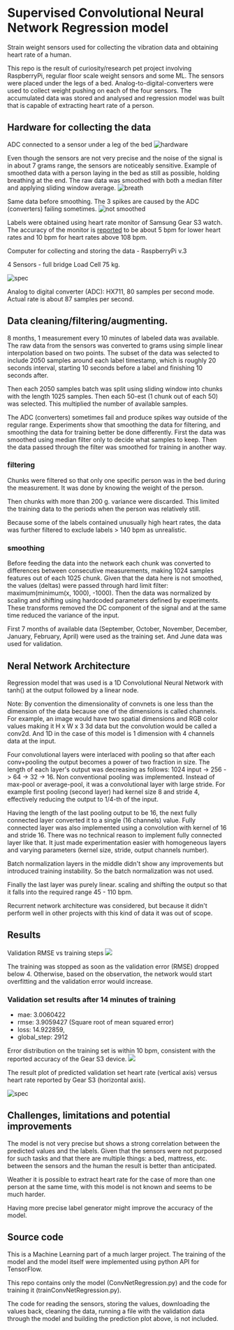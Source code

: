 # Supervised Convolutional Neural Network Regression model

Strain weight sensors used for collecting the vibration data and obtaining heart rate of a human.

This repo is the result of curiosity/research pet project involving RaspberryPi, regular floor scale weight sensors and some ML. The sensors were placed under the legs of a bed. Analog-to-digital-converters were used to collect weight pushing on each of the four sensors. The accumulated data was stored and analysed and regression model was built that is capable of extracting heart rate of a person.

## Hardware for collecting the data

ADC connected to a sensor under a leg of the bed
![hardware](SensorAndADC.jpg)

Even though the sensors are not very precise and the noise of the signal is in about 7 grams range, the sensors are noticeably sensitive. Example of smoothed data with a person laying in the bed as still as possible, holding breathing at the end. The raw data was smoothed with both a median filter and applying sliding window average.
![breath](Breathe.png)

Same data before smoothing. The 3 spikes are caused by the ADC (converters) failing sometimes.
![not smoothed](RawData.png)

Labels were obtained using heart rate monitor of Samsung Gear S3 watch. The accuracy of the monitor is [reported](https://www.hrsonline.org/new-study-show-popular-smart-watches-accurately-measure-rapid-heart-beat) to be about 5 bpm for lower heart rates and 10 bpm for heart rates above 108 bpm.

Computer for collecting and storing the data - RaspberryPi v.3

4 Sensors - full bridge Load Cell 75 kg.

![spec](sensorSpecs.jpg)

Analog to digital converter (ADC): HX711, 80 samples per second mode. Actual rate is about 87 samples per second.

## Data cleaning/filtering/augmenting.

8 months, 1 measurement every 10 minutes of labeled data was available. The raw data from the sensors was converted to grams using simple linear interpolation based on two points. The subset of the data was selected to include 2050 samples around each label timestamp, which is roughly 20 seconds interval, starting 10 seconds before a label and finishing 10 seconds after.

Then each 2050 samples batch was split using sliding window into chunks with the length 1025 samples. Then each 50-est (1 chunk out of each 50) was selected. This multiplied the number of available samples.

The ADC (converters) sometimes fail and produce spikes way outside of the regular range. Experiments show that smoothing the data for filtering, and smoothing the data for training better be done differently. First the data was smoothed using median filter only to decide what samples to keep. Then the data passed through the filter was smoothed for training in another way.

### filtering

Chunks were filtered so that only one specific person was in the bed during the measurement. It was done by knowing the weight of the person. 

Then chunks with more than 200 g. variance were discarded. This limited the training data to the periods when the person was relatively still.

Because some of the labels contained unusually high heart rates, the data was further filtered to exclude labels > 140 bpm as unrealistic.

### smoothing

Before feeding the data into the network each chunk was converted to differences between consecutive measurements, making 1024 samples features out of each 1025 chunk. Given that the data here is not smoothed, the values (deltas) were passed through hard limit filter: maximum(minimum(x, 1000), -1000). Then the data was normalized by scaling and shifting using hardcoded parameters defined by experiments. These transforms removed the DC component of the signal and at the same time reduced the variance of the input.

First 7 months of available data (September, October, November, December, January, February, April) were used as the training set. And June data was used for validation.

## Neral Network Architecture

Regression model that was used is a 1D Convolutional Neural Network with tanh() at the output followed by a linear node.

Note: By convention the dimensionality of convnets is one less than the dimension of the data because one of the dimensions is called channels. For example, an image would have two spatial dimensions and RGB color values making it H x W x 3 3d data but the convolution would be called a conv2d. And 1D in the case of this model is 1 dimension with 4 channels data at the input.

Four convolutional layers were interlaced with pooling so that after each conv+pooling the output becomes a power of two fraction in size. The length of each layer's output was decreasing as follows: 1024 input -> 256 -> 64 -> 32 -> 16. Non conventional pooling was implemented. Instead of max-pool or average-pool, it was a convolutional layer with large stride. For example first pooling (second layer) had kernel size 8 and stride 4, effectively reducing the output to 1/4-th of the input.

Having the length of the last pooling output to be 16, the next fully connected layer converted it to a single (16 channels) value. Fully connected layer was also implemented using a convolution with kernel of 16 and stride 16. There was no technical reason to implement fully connected layer like that. It just made experimentation easier with homogeneous layers and varying parameters (kernel size, stride, output channels number).

Batch normalization layers in the middle didn't show any improvements but introduced training instability. So the batch normalization was not used.

Finally the last layer was purely linear. scaling and shifting the output so that it falls into the required range 45 - 110 bpm.

Recurrent network architecture was considered, but because it didn't perform well in other projects with this kind of data it was out of scope.

## Results

Validation RMSE vs training steps
![](ValidationError.png)

The training was stopped as soon as the validation error (RMSE) dropped below 4. Otherwise, based on the observation, the network would start overfitting and the validation error would increase.

### Validation set results after 14 minutes of training
- mae: 3.0060422
- rmse: 3.9059427 (Square root of mean squared error)
- loss: 14.922859, 
- global_step: 2912

Error distribution on the training set is within 10 bpm, consistent with the reported accuracy of the Gear S3 device.
![](TrainingError.png)

The result plot of predicted validation set heart rate (vertical axis) versus heart rate reported by Gear S3 (horizontal axis).

![spec](HR.png)

## Challenges, limitations and potential improvements

The model is not very precise but shows a strong correlation between the predicted values and the labels. Given that the sensors were not purposed for such tasks and that there are multiple things: a bed, mattress, etc. between the sensors and the human the result is better than anticipated.

Weather it is possible to extract heart rate for the case of more than one person at the same time, with this model is not known and seems to be much harder.

Having more precise label generator might improve the accuracy of the model.

## Source code

This is a Machine Learning part of a much larger project. The training of the model and the model itself were implemented using python API for TensorFlow.

This repo contains only the model (ConvNetRegression.py) and the code for training it (trainConvNetRegression.py).

The code for reading the sensors, storing the values, downloading the values back, cleaning the data, running a file with the validation data through the model and building the prediction plot above, is not included.